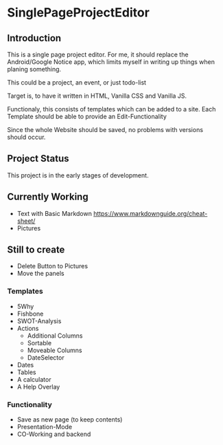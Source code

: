 # SinglePageProjectEditor
## Introduction
This is a single page project editor.
For me, it should replace the Android/Google Notice app, which limits myself in writing up things when planing something.

This could be a project, an event, or just todo-list

Target is, to have it written in HTML, Vanilla CSS and Vanilla JS.

Functionaly, this consists of templates which can be added to a site.
Each Template should be able to provide an Edit-Functionality

Since the whole Website should be saved, no problems with versions should occur.

## Project Status
This project is in the early stages of development.

## Currently Working
- Text with Basic Markdown https://www.markdownguide.org/cheat-sheet/
- Pictures

## Still to create
- Delete Button to Pictures
- Move the panels
### Templates
- 5Why
- Fishbone
- SWOT-Analysis
- Actions
    - Additional Columns
    - Sortable
    - Moveable Columns
    - DateSelector
- Dates
- Tables
- A calculator
- A Help Overlay

### Functionality
 - Save as new page (to keep contents)
 - Presentation-Mode
 - CO-Working and backend

